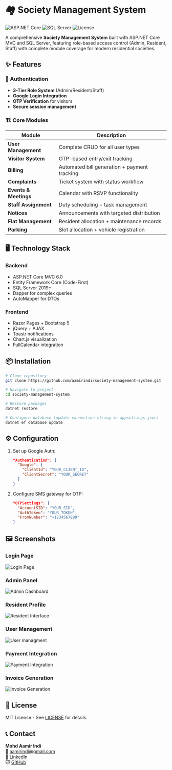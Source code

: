 
# 🏘️ Society Management System

![ASP.NET Core](https://img.shields.io/badge/ASP.NET_Core-6.0-blue)
![SQL Server](https://img.shields.io/badge/SQL_Server-2019+-red)
![License](https://img.shields.io/badge/License-MIT-green)

A comprehensive **Society Management System** built with ASP.NET Core MVC and SQL Server, featuring role-based access control (Admin, Resident, Staff) with complete module coverage for modern residential societies.

## ✨ Features

### 🔑 Authentication
- **3-Tier Role System** (Admin/Resident/Staff)
- **Google Login Integration**
- **OTP Verification** for visitors
- **Secure session management**

### 🏗️ Core Modules
| Module                | Description                                  |
|-----------------------|----------------------------------------------|
| **User Management**   | Complete CRUD for all user types             |
| **Visitor System**    | OTP-based entry/exit tracking               |
| **Billing**           | Automated bill generation + payment tracking |
| **Complaints**        | Ticket system with status workflow          |
| **Events & Meetings** | Calendar with RSVP functionality            |
| **Staff Assignment**  | Duty scheduling + task management           |
| **Notices**           | Announcements with targeted distribution    |
| **Flat Management**   | Resident allocation + maintenance records   |
| **Parking**           | Slot allocation + vehicle registration      |

## 🖥️ Technology Stack

### Backend
- ASP.NET Core MVC 6.0
- Entity Framework Core (Code-First)
- SQL Server 2019+
- Dapper for complex queries
- AutoMapper for DTOs

### Frontend
- Razor Pages + Bootstrap 5
- jQuery + AJAX
- Toastr notifications
- Chart.js visualization
- FullCalendar integration

## 📦 Installation

```bash
# Clone repository
git clone https://github.com/aamirindi/society-management-system.git

# Navigate to project
cd society-management-system

# Restore packages
dotnet restore

# Configure database (update connection string in appsettings.json)
dotnet ef database update
```

## ⚙️ Configuration

1. Set up Google Auth:
   ```json
   "Authentication": {
     "Google": {
       "ClientId": "YOUR_CLIENT_ID",
       "ClientSecret": "YOUR_SECRET"
     }
   }
   ```

2. Configure SMS gateway for OTP:
   ```json
   "OTPSettings": {
     "AccountSID": "YOUR_SID",
     "AuthToken": "YOUR_TOKEN",
     "FromNumber": "+1234567890"
   }
   ```

## 🖼️ Screenshots
### Login Page
![Login Page](wwwroot/login.png)
### Admin Panel
![Admin Dashboard](wwwroot/dashboard.png)
### Resident Profile  
![Resident Interface](wwwroot/profile.png)
### User Management
![User managment](wwwroot/user.png)
### Payment Integration
![Payment Integration](wwwroot/payment.png)
### Invoice Generation
![Invoice Generation](wwwroot/invoice.png)


## 📜 License

MIT License - See [LICENSE](LICENSE) for details.

## 📞 Contact

**Mohd Aamir Indi**  
📧 aamirindi@gmail.com  
🔗 [LinkedIn](https://www.linkedin.com/in/mohd-aamir-indi)  
🐱 [GitHub](https://github.com/aamirindi)
